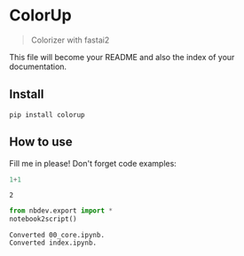 # ColorUp
> Colorizer with fastai2


This file will become your README and also the index of your documentation.

## Install

`pip install colorup`

## How to use

Fill me in please! Don't forget code examples:

```python
1+1
```




    2



```python
from nbdev.export import *
notebook2script()
```

    Converted 00_core.ipynb.
    Converted index.ipynb.

